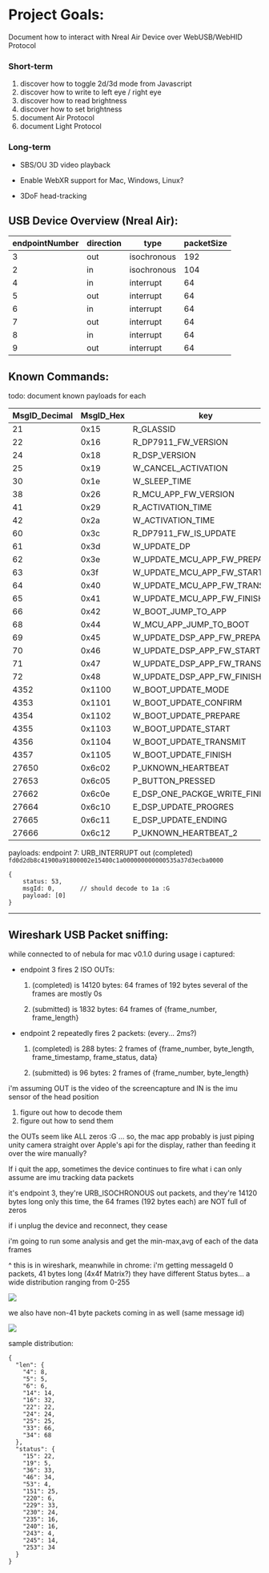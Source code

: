 # Project Goals:

Document how to interact with Nreal Air Device over WebUSB/WebHID Protocol

### Short-term

 1. discover how to toggle 2d/3d mode from Javascript
 2. discover how to write to left eye / right eye
 3. discover how to read brightness
 4. discover how to set brightness
 5. document Air Protocol
 6. document Light Protocol

### Long-term

- SBS/OU 3D video playback

- Enable WebXR support for Mac, Windows, Linux?
 - 3DoF head-tracking




## USB Device Overview (Nreal Air):

| endpointNumber | direction | type        | packetSize |
|----------------|-----------|-------------|------------|
|              3 | out       | isochronous |        192 |
|              2 | in        | isochronous |        104 |
|              4 | in        | interrupt   |         64 |
|              5 | out       | interrupt   |         64 |
|              6 | in        | interrupt   |         64 |
|              7 | out       | interrupt   |         64 |
|              8 | in        | interrupt   |         64 |
|              9 | out       | interrupt   |         64 |

## Known Commands:

todo: document known payloads for each

| MsgID_Decimal | MsgID_Hex | key                           |
|---------------|-----------|-------------------------------|
|            21 | 0x15      | R_GLASSID                     |
|            22 | 0x16      | R_DP7911_FW_VERSION           |
|            24 | 0x18      | R_DSP_VERSION                 |
|            25 | 0x19      | W_CANCEL_ACTIVATION           |
|            30 | 0x1e      | W_SLEEP_TIME                  |
|            38 | 0x26      | R_MCU_APP_FW_VERSION          |
|            41 | 0x29      | R_ACTIVATION_TIME             |
|            42 | 0x2a      | W_ACTIVATION_TIME             |
|            60 | 0x3c      | R_DP7911_FW_IS_UPDATE         |
|            61 | 0x3d      | W_UPDATE_DP                   |
|            62 | 0x3e      | W_UPDATE_MCU_APP_FW_PREPARE   |
|            63 | 0x3f      | W_UPDATE_MCU_APP_FW_START     |
|            64 | 0x40      | W_UPDATE_MCU_APP_FW_TRANSMIT  |
|            65 | 0x41      | W_UPDATE_MCU_APP_FW_FINISH    |
|            66 | 0x42      | W_BOOT_JUMP_TO_APP            |
|            68 | 0x44      | W_MCU_APP_JUMP_TO_BOOT        |
|            69 | 0x45      | W_UPDATE_DSP_APP_FW_PREPARE   |
|            70 | 0x46      | W_UPDATE_DSP_APP_FW_START     |
|            71 | 0x47      | W_UPDATE_DSP_APP_FW_TRANSMIT  |
|            72 | 0x48      | W_UPDATE_DSP_APP_FW_FINISH    |
|          4352 | 0x1100    | W_BOOT_UPDATE_MODE            |
|          4353 | 0x1101    | W_BOOT_UPDATE_CONFIRM         |
|          4354 | 0x1102    | W_BOOT_UPDATE_PREPARE         |
|          4355 | 0x1103    | W_BOOT_UPDATE_START           |
|          4356 | 0x1104    | W_BOOT_UPDATE_TRANSMIT        |
|          4357 | 0x1105    | W_BOOT_UPDATE_FINISH          |
|         27650 | 0x6c02    | P_UKNOWN_HEARTBEAT            |
|         27653 | 0x6c05    | P_BUTTON_PRESSED              |
|         27662 | 0x6c0e    | E_DSP_ONE_PACKGE_WRITE_FINISH |
|         27664 | 0x6c10    | E_DSP_UPDATE_PROGRES          |
|         27665 | 0x6c11    | E_DSP_UPDATE_ENDING           |
|         27666 | 0x6c12    | P_UKNOWN_HEARTBEAT_2          |


payloads:
endpoint 7: URB_INTERRUPT out (completed)
`fd0d2db8c41900a91800002e15400c1a000000000000535a37d3ecba0000`
```
{
	status: 53,
	msgId: 0, 		// should decode to 1a :G
	payload: [0]
}
```

---


## Wireshark USB Packet sniffing:

while connected to of nebula for mac v0.1.0
during usage i captured:


- endpoint 3 fires 2 ISO OUTs:

  1. (completed) is 14120 bytes: 64 frames of 192 bytes
	several of the frames are mostly 0s

  2. (submitted) is 1832 bytes: 64 frames of 
	{frame_number, frame_length}



- endpoint 2 repeatedly fires 2 packets: (every... 2ms?)

	1. (completed) is 288 bytes: 2 frames of 
		{frame_number, byte_length, frame_timestamp, frame_status, data}

	2. (submitted) is 96 bytes: 2 frames of
		{frame_number, byte_length}


i'm assuming OUT is the video of the screencapture
and IN is the imu sensor of the head position

1. figure out how to decode them
2. figure out how to send them

the OUTs seem like ALL zeros :G ...
so, the mac app probably is just piping unity camera straight over Apple's api for the display,
rather than feeding it over the wire manually?

If i quit the app, sometimes the device continues to fire what i can only assume are imu tracking data packets


it's endpoint 3, they're URB_ISOCHRONOUS out packets, and they're 14120 bytes long
only this time, the 64 frames (192 bytes each) are NOT full of zeros

if i unplug the device and reconnect, they cease

i'm going to run some analysis and get the min-max,avg of each of the data frames

^ this is in wireshark, meanwhile in chrome:
i'm getting messageId 0 packets, 41 bytes long (4x4f Matrix?)
they have different Status bytes... a wide distribution ranging from 0-255

![](https://cdn-std.droplr.net/files/acc_77710/QWmk25)

we also have non-41 byte packets coming in as well (same message id)

![](https://cdn-std.droplr.net/files/acc_77710/bfEC8V)

sample distribution:

```
{
  "len": {
    "4": 8,
    "5": 5,
    "6": 6,
    "14": 14,
    "16": 32,
    "22": 22,
    "24": 24,
    "25": 25,
    "33": 66,
    "34": 68
  },
  "status": {
    "15": 22,
    "19": 5,
    "36": 33,
    "46": 34,
    "53": 4,
    "151": 25,
    "220": 6,
    "229": 33,
    "230": 24,
    "235": 16,
    "240": 16,
    "243": 4,
    "245": 14,
    "253": 34
  }
}
```






